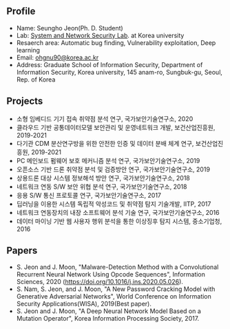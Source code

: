 ## Profile
- Name: Seungho Jeon(Ph. D. Student)
- Lab: [System and Network Security Lab](http://kusystemlab.co.kr/). at Korea university
- Resaerch area: Automatic bug finding, Vulnerability exploitation, Deep learning
- Email: ohgnu90@korea.ac.kr
- Address: Graduate School of Information Security, Department of Information Security, Korea university, 145 anam-ro, Sungbuk-gu, Seoul, Rep. of Korea

## Projects
- 소형 임베디드 기기 접속 취약점 분석 연구, 국가보안기술연구소, 2020
- 클라우드 기반 공통데이터모델 보안관리 및 운영네트워크 개발, 보건산업진흥원, 2019-2021
- 다기관 CDM 분산연구방을 위한 안전한 인증 및 데이터 분배 체계 연구, 보건산업진흥원, 2019-2021
- PC 메인보드 펌웨어 보호 메커니즘 분석 연구, 국가보안기술연구소, 2019
- 오픈소스 기반 드론 취약점 분석 및 검증방안 연구, 국가보안기술연구소, 2019
- 상용드론 대상 시스템 정보해석 방안 연구, 국가보안기술연구소, 2018
- 네트워크 연동 S/W 보안 위협 분석 연구, 국가보안기술연구소, 2018
- 응용 S/W 통신 프로토콜 연구, 국가보안기술연구소, 2017
- 딥러닝을 이용한 시스템 독립적 악성코드 및 취약점 탐지 기술개발, IITP, 2017
- 네트워크 연동장치의 내장 소프트웨어 분석 기술 연구, 국가보안기술연구소, 2016
- 데이터 마이닝 기반 웹 사용자 행위 분석을 통한 이상징후 탐지 시스템, 중소기업청, 2016

## Papers
- S. Jeon and J. Moon, "Malware-Detection Method with a Convolutional Recurrent Neural Network Using Opcode Sequences", Information Sciences, 2020 (https://doi.org/10.1016/j.ins.2020.05.026).
- S. Nam, S. Jeon, and J. Moon, "A New Password Cracking Model with Generative Adversarial Networks", World Conference on Information Security Applications(WISA), 2019(Best paper).
- S. Jeon and J. Moon, "A Deep Neural Network Model Based on a Mutation Operator", Korea Information Processing Society, 2017.
